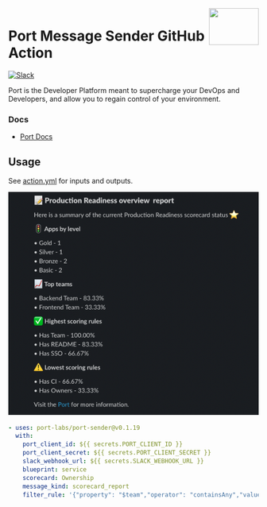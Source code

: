 <img align="right" width="100" height="74" src="https://user-images.githubusercontent.com/8277210/183290025-d7b24277-dfb4-4ce1-bece-7fe0ecd5efd4.svg" />

# Port Message Sender GitHub Action

[![Slack](https://img.shields.io/badge/Slack-4A154B?style=for-the-badge&logo=slack&logoColor=white)](https://join.slack.com/t/devex-community/shared_invite/zt-1bmf5621e-GGfuJdMPK2D8UN58qL4E_g)

Port is the Developer Platform meant to supercharge your DevOps and Developers, and allow you to regain control of your environment.

### Docs

- [Port Docs](https://docs.getport.io/build-your-software-catalog/sync-data-to-catalog/ci-cd/github-workflow/)

## Usage

See [action.yml](action.yml) for inputs and outputs.


 ![Generate Scorecard Report](docs/assets/generate-scorecard-report.png)

```yaml
- uses: port-labs/port-sender@v0.1.19
  with:
    port_client_id: ${{ secrets.PORT_CLIENT_ID }}
    port_client_secret: ${{ secrets.PORT_CLIENT_SECRET }}
    slack_webhook_url: ${{ secrets.SLACK_WEBHOOK_URL }}
    blueprint: service
    scorecard: Ownership
    message_kind: scorecard_report
    filter_rule: '{"property": "$team","operator": "containsAny","value": ["Backend"]}'
```